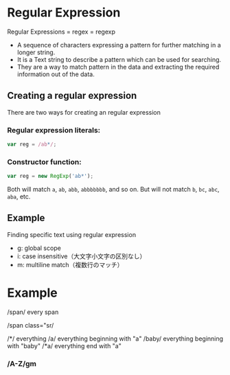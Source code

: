 # Regular Expression
Regular Expressions = regex = regexp
- A sequence of characters expressing a pattern for further matching in a longer string.
- It is a Text string to describe a pattern which can be used for searching.
- They are a way to match pattern in the data and extracting the required information out of the data.

## Creating a regular expression
There are two ways for creating an regular expression
### Regular expression literals:
```js
var reg = /ab*/;
```
### Constructor function:
```js
var reg = new RegExp('ab*');
```
Both will match `a`, `ab`, `abb`, `abbbbbbb`, and so on.
But will not match `b`, `bc`, `abc`, `aba`, etc.

## Example
Finding specific text using regular expression
- g: global scope
- i: case insensitive（大文字小文字の区別なし）
- m: multiline match（複数行のマッチ）

# Example

/span/ every span

/span class="sr/

/*/ everything
/a/ everything beginning with "a"
/baby/ everything beginning with "baby"
/*a/ everything end with "a"

### /A-Z/gm